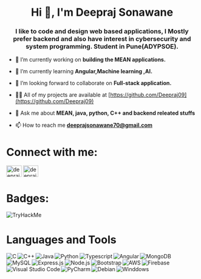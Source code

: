 <h1 align="center">Hi 👋, I'm Deepraj Sonawane</h1>

<h3 align="center">I like to code and design web based applications, I Mostly prefer backend and also have interest in cybersecurity and system programming. Student in Pune(ADYPSOE).</h3>

- 🔭 I’m currently working on **building the MEAN applications.**

- 🌱 I’m currently learning **Angular,Machine learning ,AI.**

- 👯 I’m looking forward to collaborate on **Full-stack application.**

- 👨‍💻 All of my projects are available at [https://github.com/Deepraj09](https://github.com/Deepraj09)

- 💬 Ask me about **MEAN, java, python, C++ and backend releated stuffs**

- 📫 How to reach me **deeprajsonawane70@gmail.com**

<h1 align="left">Connect with me:</h1>
<p align="left">
<a href="https://linkedin.com/in/deepraj-sonawane-7a7729233" target="blank"><img align="center" src="https://raw.githubusercontent.com/rahuldkjain/github-profile-readme-generator/master/src/images/icons/Social/linked-in-alt.svg" alt="deepraj-sonawane-7a7729233" height="30" width="40" /></a>
<a href="https://instagram.com/deepraj_0_4" target="blank"><img align="center" src="https://raw.githubusercontent.com/rahuldkjain/github-profile-readme-generator/master/src/images/icons/Social/instagram.svg" alt="deepraj_0_4" height="30" width="40" /></a>
</p>


<h1 align="left">Badges: </h1>

<img src="https://tryhackme-badges.s3.amazonaws.com/deeprajsonawane7.png" alt="TryHackMe">


<h1 align="left"> Languages and Tools</h1>


<img align="left" alt="C" src="https://img.shields.io/badge/c-%2300599C.svg?style=for-the-badge&logo=c&logoColor=white" /> 
<img align="left" alt="C++" src="https://img.shields.io/badge/c++-%2300599C.svg?style=for-the-badge&logo=c%2B%2B&logoColor=white" />
<img align="left" alt="Java" src="https://img.shields.io/badge/java-%23ED8B00.svg?style=for-the-badge&logo=openjdk&logoColor=white" />
<img align="left" alt="Python" src="https://img.shields.io/badge/python-3670A0?style=for-the-badge&logo=python&logoColor=ffdd54" />  
<img align="left" alt="Typescript" src="https://img.shields.io/badge/typescript-%23007ACC.svg?style=for-the-badge&logo=typescript&logoColor=white" /> 
<img align="left" alt="Angular" src="https://img.shields.io/badge/angular-%23DD0031.svg?style=for-the-badge&logo=angular&logoColor=white" /> 
<img align="left" alt="MongoDB" src="https://img.shields.io/badge/MongoDB-%234ea94b.svg?style=for-the-badge&logo=mongodb&logoColor=white" /> 
<img align="left" alt="MySQL" src="https://img.shields.io/badge/mysql-%2300f.svg?style=for-the-badge&logo=mysql&logoColor=white" /> 
<img align="left" alt="Express.js" src="https://img.shields.io/badge/express.js-%23404d59.svg?style=for-the-badge&logo=express&logoColor=%2361DAF" />
<img align="left" alt="Node.js" src="https://img.shields.io/badge/node.js-6DA55F?style=for-the-badge&logo=node.js&logoColor=white" />  
<img align="left" alt="Bootstrap" src="https://img.shields.io/badge/bootstrap-%238511FA.svg?style=for-the-badge&logo=bootstrap&logoColor=white" />
<img align="left" alt="AWS" src="https://img.shields.io/badge/AWS-%23FF9900.svg?style=for-the-badge&logo=amazon-aws&logoColor=white" /> 
<img align="left" alt="Firebase" src="https://img.shields.io/badge/firebase-%23039BE5.svg?style=for-the-badge&logo=firebase" />
<img align="left" alt="Visual Studio Code" src="https://img.shields.io/badge/Visual%20Studio%20Code-0078d7.svg?style=for-the-badge&logo=visual-studio-code&logoColor=white" />
<img align="left" alt="PyCharm" src="https://img.shields.io/badge/pycharm-143?style=for-the-badge&logo=pycharm&logoColor=black&color=black&labelColor=green" /> 
<img align="left" alt="Debian" src="https://img.shields.io/badge/Debian-D70A53?style=for-the-badge&logo=debian&logoColor=white" /> 
<img align="left" alt="Winddows" src="https://img.shields.io/badge/Windows-0078D6?style=for-the-badge&logo=windows&logoColor=white" />
<br\>



